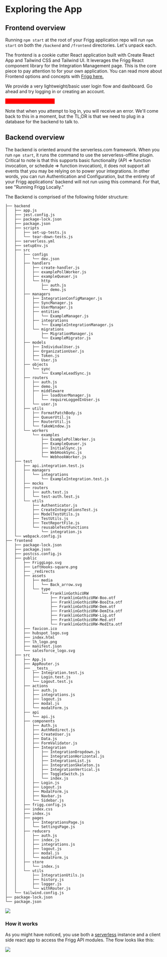 # Exploring the App

## **Frontend overview**

Running `npm start` at the root of your Frigg application repo will run `npm start` on both the `/backend` and `/frontend` directories. Let's unpack each.

The frontend is a cookie cutter React application built with Create React App and Tailwind CSS and Tailwind UI. It leverages the Frigg React component library for the Integration Management page. This is the core piece to pay attention to for your own application. You can read more about Frontend options and concepts with [Frigg here.](../../../reference/architecture.md)

We provide a very lightweight/basic user login flow and dashboard. Go ahead and try logging in or creating an account.

<mark style="color:red;background-color:red;">// Image of login screen</mark>

Note that when you attempt to log in, you will receive an error. We'll come back to this in a moment, but the TL;DR  is that we need to plug in a database for the backend to talk to.

## Backend overview

The backend is oriented around the serverless.com framework. When you run `npm start`, it runs the command to use the serverless-offline plugin. Critical to note is that this supports basic functionality (API => function invocation, or schedule => function invocation), it does not support all events that you may be relying on to power your integrations. In other words, you can run Authentication and Configuration, but the entirety of your Frigg applications' backend will not run using this command. For that, see "Running Frigg Locally."

The Backend is comprised of the following folder structure:

```
├── backend
│   ├── app.js
│   ├── jest.config.js
│   ├── package-lock.json
│   ├── package.json
│   ├── scripts
│   │   ├── set-up-tests.js
│   │   └── tear-down-tests.js
│   ├── serverless.yml
│   ├── setupEnv.js
│   ├── src
│   │   ├── configs
│   │   │   └── dev.json
│   │   ├── handlers
│   │   │   ├── create-handler.js
│   │   │   ├── examplePollWorker.js
│   │   │   ├── exampleQueuer.js
│   │   │   └── http
│   │   │       ├── auth.js
│   │   │       └── demo.js
│   │   ├── managers
│   │   │   ├── IntegrationConfigManager.js
│   │   │   ├── SyncManager.js
│   │   │   ├── UserManager.js
│   │   │   ├── entities
│   │   │   │   └── ExampleManager.js
│   │   │   ├── integrations
│   │   │   │   └── ExampleIntegrationManager.js
│   │   │   └── migrations
│   │   │       ├── MigrationManager.js
│   │   │       └── ExampleMigrator.js
│   │   ├── models
│   │   │   ├── IndividualUser.js
│   │   │   ├── OrganizationUser.js
│   │   │   ├── Token.js
│   │   │   └── User.js
│   │   ├── objects
│   │   │   └── sync
│   │   │       └── ExampleLeadSync.js
│   │   ├── routers
│   │   │   ├── auth.js
│   │   │   ├── demo.js
│   │   │   ├── middleware
│   │   │   │   ├── loadUserManager.js
│   │   │   │   └── requireLoggedInUser.js
│   │   │   └── user.js
│   │   ├── utils
│   │   │   ├── FormatPatchBody.js
│   │   │   ├── QueuerUtil.js
│   │   │   ├── RouterUtil.js
│   │   │   └── fakeWindow.js
│   │   └── workers
│   │       └── examples
│   │           ├── ExamplePollWorker.js
│   │           ├── ExampleQueuer.js
│   │           ├── InitialSync.js
│   │           ├── WebHookSync.js
│   │           └── WebhookWorker.js
│   ├── test
│   │   ├── api.integration.test.js
│   │   ├── managers
│   │   │   └── integrations
│   │   │       └── ExampleIntegration.test.js
│   │   ├── mocks
│   │   ├── routers
│   │   │   ├── auth.test.js
│   │   │   └── test-auth.test.js
│   │   └── utils
│   │       ├── Authenticator.js
│   │       ├── CreateIntegrationsTest.js
│   │       ├── ModelTestUtils.js
│   │       ├── TestUtils.js
│   │       ├── TextReportFile.js
│   │       └── reusableTestFunctions
│   │           └── integration.js
│   └── webpack.config.js
├── frontend
│   ├── package-lock.json
│   ├── package.json
│   ├── postcss.config.js
│   ├── public
│   │   ├── FriggLogo.svg
│   │   ├── LeftHooks-square.png
│   │   ├── _redirects
│   │   ├── assets
│   │   │   ├── media
│   │   │   │   └── Back_arrow.svg
│   │   │   └── type
│   │   │       └── FranklinGothicURW
│   │   │           ├── FranklinGothicURW-Boo.otf
│   │   │           ├── FranklinGothicURW-BooIta.otf
│   │   │           ├── FranklinGothicURW-Dem.otf
│   │   │           ├── FranklinGothicURW-DemIta.otf
│   │   │           ├── FranklinGothicURW-Lig.otf
│   │   │           ├── FranklinGothicURW-Med.otf
│   │   │           └── FranklinGothicURW-MedIta.otf
│   │   ├── favicon.ico
│   │   ├── hubspot_logo.svg
│   │   ├── index.html
│   │   ├── lh_logo.png
│   │   ├── manifest.json
│   │   └── salesforce_logo.svg
│   ├── src
│   │   ├── App.js
│   │   ├── AppRouter.js
│   │   ├── __tests__
│   │   │   ├── Integration.test.js
│   │   │   ├── Login.test.js
│   │   │   └── Logout.test.js
│   │   ├── actions
│   │   │   ├── auth.js
│   │   │   ├── integrations.js
│   │   │   ├── logout.js
│   │   │   ├── modal.js
│   │   │   └── modalForm.js
│   │   ├── api
│   │   │   └── api.js
│   │   ├── components
│   │   │   ├── Auth.js
│   │   │   ├── AuthRedirect.js
│   │   │   ├── CreateUser.js
│   │   │   ├── Data.js
│   │   │   ├── FormValidator.js
│   │   │   ├── Integration
│   │   │   │   ├── IntegrationDropdown.js
│   │   │   │   ├── IntegrationHorizontal.js
│   │   │   │   ├── IntegrationList.js
│   │   │   │   ├── IntegrationSkeleton.js
│   │   │   │   ├── IntegrationVertical.js
│   │   │   │   ├── ToggleSwitch.js
│   │   │   │   └── index.js
│   │   │   ├── Login.js
│   │   │   ├── Logout.js
│   │   │   ├── ModalForm.js
│   │   │   ├── Navbar.js
│   │   │   └── Sidebar.js
│   │   ├── frigg.config.js
│   │   ├── index.css
│   │   ├── index.js
│   │   ├── pages
│   │   │   ├── IntegrationsPage.js
│   │   │   └── SettingsPage.js
│   │   ├── reducers
│   │   │   ├── auth.js
│   │   │   ├── index.js
│   │   │   ├── integrations.js
│   │   │   ├── logout.js
│   │   │   ├── modal.js
│   │   │   └── modalForm.js
│   │   ├── store
│   │   │   └── index.js
│   │   └── utils
│   │       ├── IntegrationUtils.js
│   │       ├── history.js
│   │       ├── logger.js
│   │       └── withRouter.js
│   └── tailwind.config.js
├── package-lock.json
└── package.json
```

![](../../../.gitbook/assets/screencapture-demo-friggframework-org-integrations-2022.png)

### How it works

As you might have noticed, you use both a [serverless](https://aws.amazon.com/serverless/) instance and a client side react app to access the Frigg API modules. The flow looks like this:

![](<../../../.gitbook/assets/Screen Shot 2022-04-11 at 10.52.07 AM.png>)
